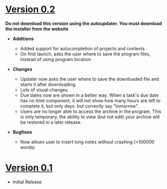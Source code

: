 # [Version 0.2](https://github.com/AvatarHurden/LifeOrganizer/releases/download/0.2/LifeOrganizer-0.2.exe)

**Do not download this version using the autoupdater. You must download the installer from the website**

- **Additions**
	- Added support for autocompletion of projects and contexts
	- On first launch, asks the user where to save the program files, instead of using program location
	
- **Changes**
	- Updater now asks the user where to save the downloaded file and starts it after downloading.
	- Lots of visual changes.
	- Due dates now are shown in a better way. When a task's due date has no time component, it will not show how many hours are 
	left to complete it, but only days.
	but correctly say "tomorrow".
	- Users are no longer able to access the archive in the program. This is only temporary, the ability to view (but not edit) your 
	archive will be restored in a later release.
	
- **Bugfixes**
	- Now allows user to insert long notes without crashing (+100000 words)
	
# [Version 0.1](https://github.com/AvatarHurden/LifeOrganizer/releases/download/0.1/LifeOrganizer-0.1.exe)

- Initial Release
